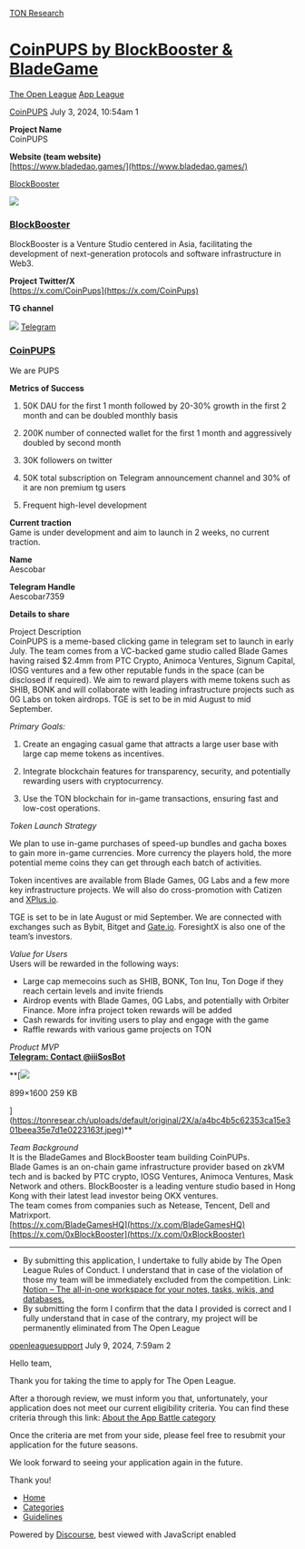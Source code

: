 [TON Research](/)

# [CoinPUPS by BlockBooster & BladeGame](/t/coinpups-by-blockbooster-bladegame/27253)

[The Open League](/c/the-open-league/app-leaderboard/58)  [App League](/c/the-open-league/app-leaderboard/58) 

    

[CoinPUPS](https://tonresear.ch/u/CoinPUPS)   July 3, 2024, 10:54am  1

**Project Name**  
CoinPUPS

**Website (team website)**  
[https://www.bladedao.games/](https://www.bladedao.games/)

[BlockBooster](https://www.blockbooster.io/#about-us)

![](https://tonresear.ch/uploads/default/optimized/2X/e/e8b70b8d5fdc33b1c15bf845bdaccbbe8b6b2e21_2_690x362.png)

### [BlockBooster](https://www.blockbooster.io/#about-us)

BlockBooster is a Venture Studio centered in Asia, facilitating the development of next-generation protocols and software infrastructure in Web3.

**Project Twitter/X**  
[https://x.com/CoinPups](https://x.com/CoinPups)

**TG channel**

![](https://telegram.org/img/website_icon.svg?4) [Telegram](https://t.me/coinpups2024)

### [CoinPUPS](https://t.me/coinpups2024)

We are PUPS

**Metrics of Success**

1.  50K DAU for the first 1 month followed by 20-30% growth in the first 2 month and can be doubled monthly basis
    
2.  200K number of connected wallet for the first 1 month and aggressively doubled by second month
    
3.  30K followers on twitter
    
4.  50K total subscription on Telegram announcement channel and 30% of it are non premium tg users
    
5.  Frequent high-level development
    

**Current traction**  
Game is under development and aim to launch in 2 weeks, no current traction.

**Name**  
Aescobar

**Telegram Handle**  
Aescobar7359

**Details to share**

Project Description  
CoinPUPS is a meme-based clicking game in telegram set to launch in early July. The team comes from a VC-backed game studio called Blade Games having raised $2.4mm from PTC Crypto, Animoca Ventures, Signum Capital, IOSG ventures and a few other reputable funds in the space (can be disclosed if required). We aim to reward players with meme tokens such as SHIB, BONK and will collaborate with leading infrastructure projects such as 0G Labs on token airdrops. TGE is set to be in mid August to mid September.

_Primary Goals:_

1.  Create an engaging casual game that attracts a large user base with large cap meme tokens as incentives.
    
2.  Integrate blockchain features for transparency, security, and potentially rewarding users with cryptocurrency.
    
3.  Use the TON blockchain for in-game transactions, ensuring fast and low-cost operations.
    

_Token Launch Strategy_

We plan to use in-game purchases of speed-up bundles and gacha boxes to gain more in-game currencies. More currency the players hold, the more potential meme coins they can get through each batch of activities.

Token incentives are available from Blade Games, 0G Labs and a few more key infrastructure projects. We will also do cross-promotion with Catizen and [XPlus.io](http://XPlus.io).

TGE is set to be in late August or mid September. We are connected with exchanges such as Bybit, Bitget and [Gate.io](http://Gate.io). ForesightX is also one of the team’s investors.

_Value for Users_  
Users will be rewarded in the following ways:

*   Large cap memecoins such as SHIB, BONK, Ton Inu, Ton Doge if they reach certain levels and invite friends
*   Airdrop events with Blade Games, 0G Labs, and potentially with Orbiter Finance. More infra project token rewards will be added
*   Cash rewards for inviting users to play and engage with the game
*   Raffle rewards with various game projects on TON

_Product MVP_  
**[Telegram: Contact @iiiSosBot](https://t.me/iiiSosBot/index)**

**[![](https://tonresear.ch/uploads/default/optimized/2X/a/a4bc4b5c62353ca15e301beea35e7d1e0223163f_2_213x340.jpeg)

899×1600 259 KB

](https://tonresear.ch/uploads/default/original/2X/a/a4bc4b5c62353ca15e301beea35e7d1e0223163f.jpeg)**

_Team Background_  
It is the BladeGames and BlockBooster team building CoinPUPs.  
Blade Games is an on-chain game infrastructure provider based on zkVM tech and is backed by PTC crypto, IOSG Ventures, Animoca Ventures, Mask Network and others. BlockBooster is a leading venture studio based in Hong Kong with their latest lead investor being OKX ventures.  
The team comes from companies such as Netease, Tencent, Dell and Matrixport.  
[https://x.com/BladeGamesHQ](https://x.com/BladeGamesHQ)  
[https://x.com/0xBlockBooster](https://x.com/0xBlockBooster)

* * *

*   By submitting this application, I undertake to fully abide by The Open League Rules of Conduct. I understand that in case of the violation of those my team will be immediately excluded from the competition. Link: [Notion – The all-in-one workspace for your notes, tasks, wikis, and databases.](https://ton-org.notion.site/The-Open-League-Rules-of-Conduct-04f4a0fedf1a401687075f5efd83de68)
*   By submitting the form I confirm that the data I provided is correct and I fully understand that in case of the contrary, my project will be permanently eliminated from The Open League

 

[openleaguesupport](https://tonresear.ch/u/openleaguesupport) July 9, 2024, 7:59am  2

Hello team,

Thank you for taking the time to apply for The Open League.

After a thorough review, we must inform you that, unfortunately, your application does not meet our current eligibility criteria. You can find these criteria through this link: [About the App Battle category](https://tonresear.ch/t/about-the-app-battle-category/1275/)

Once the criteria are met from your side, please feel free to resubmit your application for the future seasons.

We look forward to seeing your application again in the future.

Thank you!

 

*   [Home](/)
*   [Categories](/categories)
*   [Guidelines](/guidelines)

Powered by [Discourse](https://www.discourse.org), best viewed with JavaScript enabled
